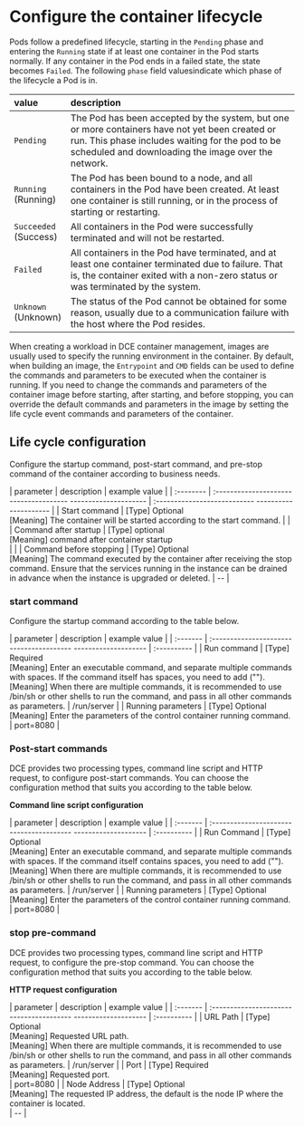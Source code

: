 # Configure the container lifecycle

Pods follow a predefined lifecycle, starting in the `Pending` phase and entering the `Running` state if at least one container in the Pod starts normally. If any container in the Pod ends in a failed state, the state becomes `Failed`. The following `phase` field values ​​indicate which phase of the lifecycle a Pod is in.

value | description
:-----|:----------
`Pending`<br /> | The Pod has been accepted by the system, but one or more containers have not yet been created or run. This phase includes waiting for the pod to be scheduled and downloading the image over the network.
`Running`<br /> (Running) | The Pod has been bound to a node, and all containers in the Pod have been created. At least one container is still running, or in the process of starting or restarting.
`Succeeded`<br /> (Success) | All containers in the Pod were successfully terminated and will not be restarted.
`Failed`<br /> | All containers in the Pod have terminated, and at least one container terminated due to failure. That is, the container exited with a non-zero status or was terminated by the system.
`Unknown`<br /> (Unknown) | The status of the Pod cannot be obtained for some reason, usually due to a communication failure with the host where the Pod resides.

When creating a workload in DCE container management, images are usually used to specify the running environment in the container. By default, when building an image, the `Entrypoint` and `CMD` fields can be used to define the commands and parameters to be executed when the container is running. If you need to change the commands and parameters of the container image before starting, after starting, and before stopping, you can override the default commands and parameters in the image by setting the life cycle event commands and parameters of the container.

## Life cycle configuration

Configure the startup command, post-start command, and pre-stop command of the container according to business needs.

| parameter | description | example value |
| :-------- | :------------------------------------- --------------------- | :--------------------------- --------------------- |
| Start command | [Type] Optional<br /> [Meaning] The container will be started according to the start command. | |
| Command after startup | [Type] optional<br />[Meaning] command after container startup<br /> | |
| Command before stopping | [Type] Optional<br /> [Meaning] The command executed by the container after receiving the stop command. Ensure that the services running in the instance can be drained in advance when the instance is upgraded or deleted. | -- |

### start command

Configure the startup command according to the table below.

| parameter | description | example value |
| :------- | :--------------------------------------- -------------------- | :---------- |
| Run command | [Type] Required<br />[Meaning] Enter an executable command, and separate multiple commands with spaces. If the command itself has spaces, you need to add (""). <br />[Meaning] When there are multiple commands, it is recommended to use /bin/sh or other shells to run the command, and pass in all other commands as parameters. | /run/server |
| Running parameters | [Type] Optional<br />[Meaning] Enter the parameters of the control container running command. <br /> | port=8080 |

### Post-start commands

DCE provides two processing types, command line script and HTTP request, to configure post-start commands. You can choose the configuration method that suits you according to the table below.

**Command line script configuration**

| parameter | description | example value |
| :------- | :--------------------------------------- -------------------- | :---------- |
| Run Command | [Type] Optional<br /> [Meaning] Enter an executable command, and separate multiple commands with spaces. If the command itself contains spaces, you need to add (""). <br />[Meaning] When there are multiple commands, it is recommended to use /bin/sh or other shells to run the command, and pass in all other commands as parameters. | /run/server |
| Running parameters | [Type] Optional<br />[Meaning] Enter the parameters of the control container running command. <br /> | port=8080 |

### stop pre-command

DCE provides two processing types, command line script and HTTP request, to configure the pre-stop command. You can choose the configuration method that suits you according to the table below.

**HTTP request configuration**

| parameter | description | example value |
| :------- | :--------------------------------------- -------------------- | :---------- |
| URL Path | [Type] Optional<br /> [Meaning] Requested URL path. <br />[Meaning] When there are multiple commands, it is recommended to use /bin/sh or other shells to run the command, and pass in all other commands as parameters. | /run/server |
| Port | [Type] Required<br />[Meaning] Requested port. <br /> | port=8080 |
| Node Address | [Type] Optional<br /> [Meaning] The requested IP address, the default is the node IP where the container is located. <br /> | -- |
